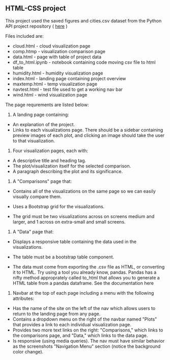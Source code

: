 ## HTML-CSS project

This project used the saved figures and cities.csv dataset from the Python API project repository ( [here](https://github.com/kunaual/python-api-challenge) )

Files included are:
* cloud.html - cloud visualization page
* comp.htmp - visualization comparison page
* data.html - page with table of project data
* df_to_html.ipynb - notebook containing code moving csv file to html table
* humidity.html - humidity visualization page
* index.html - landing page containing project overview
* maxtemp.html - temp visualization page
* navtest.html - test file used to get a working nav bar
* wind.html - wind visualization page


The page requrements are listed below:
1. A landing page containing:

* An explanation of the project.
* Links to each visualizations page. There should be a sidebar containing preview images of each plot, and clicking an image should take the user to that visualization.


1. Four visualization pages, each with:

* A descriptive title and heading tag.
* The plot/visualization itself for the selected comparison.
* A paragraph describing the plot and its significance.


1. A "Comparisons" page that:

* Contains all of the visualizations on the same page so we can easily visually compare them.

* Uses a Bootstrap grid for the visualizations.

* The grid must be two visualizations across on screens medium and larger, and 1 across on extra-small and small screens.


1. A "Data" page that:

* Displays a responsive table containing the data used in the visualizations.

* The table must be a bootstrap table component.

* The data must come from exporting the .csv file as HTML, or converting it to HTML. Try using a tool you already know, pandas. Pandas has a nifty method approprately called to_html that allows you to generate a HTML table from a pandas dataframe. See the documentation here

1. Navbar at the top of each page including a menu with the following attributes:

* Has the name of the site on the left of the nav which allows users to return to the landing page from any page.
* Contains a dropdown menu on the right of the navbar named "Plots" that provides a link to each individual visualization page.
* Provides two more text links on the right: "Comparisons," which links to the comparisons page, and "Data," which links to the data page.
* Is responsive (using media queries). The nav must have similar behavior as the screenshots "Navigation Menu" section (notice the background color change).